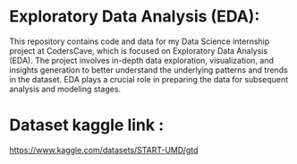 # Exploratory Data Analysis (EDA):

This repository contains code and data for my Data Science internship project at CodersCave, which is focused on Exploratory Data Analysis (EDA). The project involves in-depth data exploration, visualization, and insights generation to better understand the underlying patterns and trends in the dataset. EDA plays a crucial role in preparing the data for subsequent analysis and modeling stages.


# Dataset kaggle link :

https://www.kaggle.com/datasets/START-UMD/gtd
